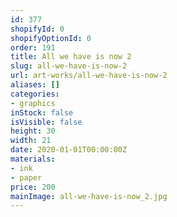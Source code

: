 ```yaml
---
id: 377
shopifyId: 0
shopifyOptionId: 0
order: 191
title: All we have is now 2
slug: all-we-have-is-now-2
url: art-works/all-we-have-is-now-2
aliases: []
categories:
- graphics
inStock: false
isVisible: false
height: 30
width: 21
date: 2020-01-01T00:00:00Z
materials:
- ink
- paper
price: 200
mainImage: all-we-have-is-now_2.jpg
---
```

